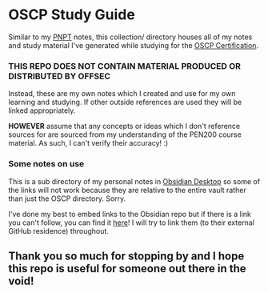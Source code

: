 
# OSCP Study Guide
Similar to my [PNPT](../PNPT/README.md) notes, this collection/ directory houses all of my notes and study material I've generated while studying for the [OSCP Certification](https://www.offsec.com/courses/pen-200/).
### THIS REPO DOES NOT CONTAIN MATERIAL PRODUCED OR DISTRIBUTED BY OFFSEC
Instead, these are my own notes which I created and use for my own learning and studying. If other outside references are used they will be linked appropriately.

**HOWEVER** assume that any concepts or ideas which I don't reference sources for are sourced from my understanding of the PEN200 course material. As such, I can't verify their accuracy! :)
### Some notes on use
This is a sub directory of my personal notes in [Obsidian Desktop](https://obsidian.md/) so some of the links will not work because they are relative to the entire vault rather than just the OSCP directory. Sorry.

I've done my best to embed links to the Obsidian repo but if there is a link you can't follow, you can find it [here](https://github.com/TrshPuppy/obsidian-notes)! I will try to link them (to their external GitHub residence) throughout.
## Thank you so much for stopping by and I hope this repo is useful for someone out there in the void!
